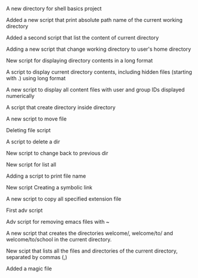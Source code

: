 A new directory for shell basics project

Added a new script that print absolute path name of the current working directory

Added a second script that list the content of current directory

Adding a new script that change working directory to user's home directory

New script for displaying directory contents in a long format

A script to display current directory contents, including hidden files (starting with .) using long format

A new script to display all content files with user and group IDs displayed numerically

A script that create directory inside directory

A new script to move file

Deleting file script

A script to delete a dir

New script to change back to previous dir

New script for list all

Adding a script to print file name

New script Creating a symbolic link

A new script to copy all specified extension file

First adv script

Adv script for removing emacs files with 
~

A new script that creates the directories welcome/, welcome/to/ and welcome/to/school in the current directory.

New scipt that lists all the files and directories of the current directory, separated by commas (,)

Added a magic file
